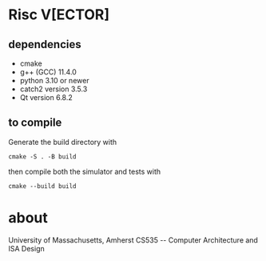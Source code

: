 # Risc V[ECTOR]

## dependencies
- cmake
- g++ (GCC) 11.4.0
- python 3.10 or newer
- catch2 version 3.5.3
- Qt version 6.8.2

## to compile
Generate the build directory with

`cmake -S . -B build`

then compile both the simulator and tests with

`cmake --build build`

# about

University of Massachusetts, Amherst
CS535 -- Computer Architecture and ISA Design

